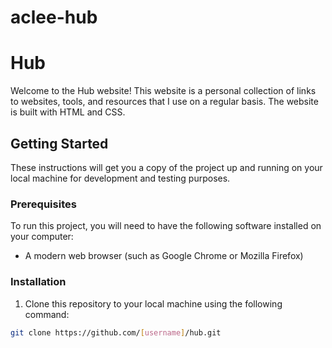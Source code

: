 # aclee-hub

# Hub

Welcome to the Hub website! This website is a personal collection of links to websites, tools, and resources that I use on a regular basis. The website is built with HTML and CSS.

## Getting Started

These instructions will get you a copy of the project up and running on your local machine for development and testing purposes.

### Prerequisites

To run this project, you will need to have the following software installed on your computer:

- A modern web browser (such as Google Chrome or Mozilla Firefox)

### Installation

1. Clone this repository to your local machine using the following command:

```bash
git clone https://github.com/[username]/hub.git

